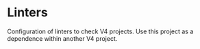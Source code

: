 # Linters

Configuration of linters to check V4 projects. Use this project as a dependence within another V4 project.
